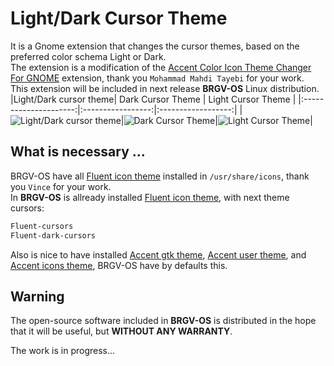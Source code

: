 # Light/Dark Cursor Theme
It is a Gnome extension that changes the cursor themes, based on the preferred color schema Light or Dark.  
The extension is a modification of the [Accent Color Icon Theme Changer For GNOME](https://github.com/taiwbi/gnome-accent-directories) extension, thank you `Mohammad Mahdi Tayebi` for your work.  
This extension will be included in next release **BRGV-OS** Linux distribution.  
|Light/Dark cursor theme| Dark Cursor Theme | Light Cursor Theme |
|:---------------------:|:-----------------:|:------------------:|
|![Light/Dark cursor theme](../screenshots/light-dark-cursor-theme.png)|![Dark Cursor Theme](../screenshots/dark_color_scheme_cursor_theme.png)|![Light Cursor Theme](../screenshots/light_color_scheme_cursor_theme.png)|  
    
## What is necessary ...  
BRGV-OS have all [Fluent icon theme](https://github.com/vinceliuice/Fluent-icon-theme) installed in `/usr/share/icons`, thank you `Vince` for your work.  
In **BRGV-OS** is allready installed [Fluent icon theme](https://github.com/vinceliuice/Fluent-icon-theme), with next theme cursors:  
  
```txt
Fluent-cursors
Fluent-dark-cursors 
```  
  
Also is nice to have installed [Accent gtk theme](https://github.com/florintanasa/brgvos-void/tree/main/accent-gtk-theme%40brgvos), [Accent user theme](https://github.com/florintanasa/brgvos-void/tree/main/accent-user-theme%40brgvos), and [Accent icons theme](https://github.com/florintanasa/brgvos-void/tree/main/accent-icons-theme%40brgvos), BRGV-OS have by defaults this. 
  

## Warning 

The open-source software included in **BRGV-OS** is distributed in the hope that it will be useful, but **WITHOUT ANY WARRANTY**.

The work is in progress...
